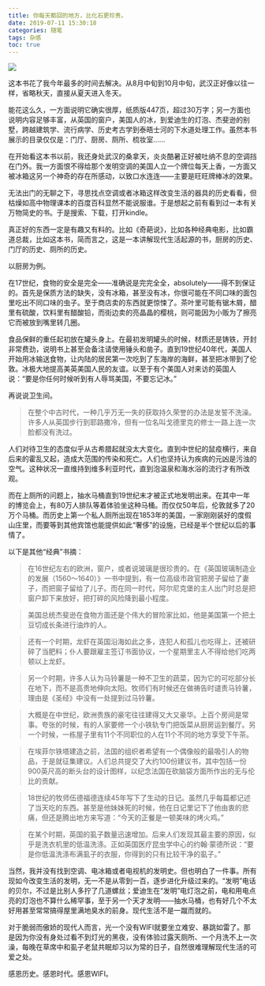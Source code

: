 ```yaml
---
title: 你每天都回的地方，比化石更珍贵。
date: 2019-07-11 15:30:18
categories: 随笔
tags: 杂感
toc: true
---
```

![](https://upload-images.jianshu.io/upload_images/29336-379ea98e86394068.png?imageMogr2/auto-orient/strip%7CimageView2/2/w/1240)

这本书花了我今年最多的时间去解决。从8月中旬到10月中旬，武汉正好像以往一样，省略秋天，直接从夏天进入冬天。

能花这么久，一方面说明它确实很厚，纸质版447页，超过30万字；另一方面也说明内容足够丰富，从英国的窗户，美国人的冰，到爱迪生的灯泡、杰斐逊的别墅，跨越建筑学、流行病学、历史考古学到泰晤士河的下水道处理工作。虽然本书展示的目录仅仅是：门厅、厨房、厕所、梳妆室……

在开始看这本书以前，我还身处武汉的桑拿天，炎炎酷暑正好被吐纳不息的空调挡在门外。我一方面恨不得给那个发明空调的美国人立一个牌位每天上香，一方面又被冰箱这另一个神奇的存在所感动，以致口水连连——主要是旺旺牌棒冰的效果。

无法出门的无聊之下，寻思找点空调或者冰箱这样改变生活的器具的历史看看，但枯燥如高中物理课本的百度百科显然不能说服谁。于是想起之前有看到过一本有关万物简史的书。于是搜索、下载，打开kindle。

真正好的东西一定是有趣又有料的。比如《奇葩说》，比如各种经典电影，比如霸道总裁，比如这本书，简而言之，这是一本讲解现代生活起源的书，厨房的历史、门厅的历史、厕所的历史。

以厨房为例。

在17世纪，食物的安全是完全——准确说是完完全全，absolutely——得不到保证的。首先是保质方法的缺失，没有冰箱，甚至没有冰，你很可能在不同口味的面包里吃出不同口味的虫子。至于商店卖的东西就更惊悚了。茶叶里可能有锯木屑，醋里有硫酸，饮料里有醋酸铅，而街边卖的亮晶晶的樱桃，则可能因为小贩为了擦亮它而被放到嘴里转几圈。

食品保鲜的重任起初放在罐头身上。在最初发明罐头的时候，材质还是铸铁，开封非常费劲，说明书上甚至会备注请使用锤头和凿子。直到19世纪40年代，美国人开始用冰输送食物，让内陆的居民第一次吃到了东海岸的海鲜，甚至把冰带到了伦敦。冰极大地提高美英美国人民的友谊。以至于有个美国人对来访的英国人说：“要是你任何时候听到有人辱骂美国，不要忘记冰。”

再说说卫生间。

>在整个中古时代，一种几乎万无一失的获取持久荣誉的办法是发誓不洗澡。许多人从英国步行到耶路撒冷，但有一位名叫戈德里克的修士一路上连一次脸都没有洗过。

人们对待卫生的态度似乎从古希腊起就没太大变化。直到中世纪的鼠疫横行，来自后来的霍乱又起，造成大范围的传染和死亡。人们也坚持认为疾病的元凶是污浊的空气。这种状况一直维持到维多利亚时代，直到泡温泉和海水浴的流行才有所改观。

而在上厕所的问题上，抽水马桶直到19世纪末才被正式地发明出来。在其中一年的博览会上，有80万人排队等着体验坐这种马桶。而仅仅50年后，伦敦就多了20万个马桶。而历史上第一个私人厕所出现在1853年的美国，一家刚刚装好的度假山庄里，而要等到其他宾馆也能提供如此“奢侈”的设施，已经是半个世纪以后的事情了。

以下是其他“经典”书摘：

>在16世纪左右的欧洲，窗户，或者说玻璃是很珍贵的。在《英国玻璃制造业的发展（1560～1640）》一书中提到，有一位高级市政官把房子留给了妻子，而把窗子留给了儿子。而在同一时代，阿尔尼克堡的主人出门时总是把窗户卸下来放好，把打碎的风险降到最小程度。

>美国总统杰斐逊在食物方面还是个伟大的冒险家比如，他是美国第一个把土豆切成长条进行油炸的人。

>还有一个时期，龙虾在英国沿海如此之多，连犯人和孤儿也吃得上，还被研碎了当肥料；仆人要跟雇主签订书面协议，一个星期里主人不得给他们吃两顿以上龙虾。

>另一个时期，许多人认为马铃薯是一种不卫生的蔬菜，因为它的可吃部分长在地下，而不是高贵地伸向太阳。牧师们有时候还在做祷告时谴责马铃薯，理由是《圣经》中没有一处提到过马铃薯。

>大概是在中世纪，欧洲贵族的豪宅往往建得又大又豪华。上百个房间是常事。夸张的时候，有的人家要修一个小铁轨专门把饭菜从厨房运到餐厅。另一个时候，一栋屋子里有11个不同职位的人在11个不同的地方享受下午茶。

>在埃菲尔铁塔建造之前，法国的组织者希望有一个偶像般的最吸引人的物品，于是就征集建议。人们总共提交了大约100份建议书，其中包括一份900英尺高的断头台的设计图样，以纪念法国在砍脑袋方面所作出的无与伦比的贡献。

>18世纪的牧师伍德福德连续45年写下了生动的日记。虽然几乎每篇都记述了当天吃的东西。甚至是他妹妹死的时候，他在日记里记下了他由衷的悲痛，但还是腾出地方来写道：“今天的正餐是一顿美味的烤火鸡。”

>在某个时期，英国的虱子数量迅速增加。后来人们发现其最主要的原因，似乎是洗衣机里的低温洗涤。正如英国医疗昆虫学中心的约翰·蒙德所说：“要是你低温洗涤布满虱子的衣服，你得到的只有比较干净的虱子。”

当然，我并没有找到空调、电冰箱或者电视机的发明史。但也明白了一件事。所有现如今改变生活的发明，无一不是从零到一百，逐步进化升级过来的。“发明”电话的贝尔，不过是比别人多拧了几道螺丝；爱迪生在“发明”电灯泡之前，电和用电点亮的灯泡也不算什么稀罕事，至于另一个天才发明——抽水马桶，也有好几个不太好用甚至常常搞得屋里满地臭水的前身。现代生活不是一蹴而就的。

对于脆弱而傲娇的现代人而言，光一个没有WIFI就要坐立难安、暴跳如雷了。那是因为你没有身处过看不到灯光的黑夜，没有体验过露天厕所、一个月洗不上一次澡，每晚在草席中和虱子老鼠共眠却习以为常的日子，自然很难理解现代生活的可爱之处。

感恩历史。感恩时代。感恩WIFI。
